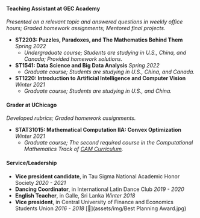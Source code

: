 
#### Teaching Assistant at GEC Academy
*Presented on a relevant topic and answered questions in weekly office hours; Graded homework assignments; Mentored final projects.*
* **ST2203: Puzzles, Paradoxes, and The Mathematics Behind Them** *Spring 2022*
  * *Undergraduate course; Students are studying in U.S., China, and Canada; Provided homework solutions.*
* **ST1541: Data Science and Big Data Analysis** *Spring 2022*
  * *Graduate course; Students are studying in U.S., China, and Canada.*
* **ST1220: Introduction to Artificial Intelligence and Computer Vision** *Winter 2021*
  * *Graduate course; Students are studying in U.S., and China.*

#### Grader at UChicago
*Developed rubrics; Graded homework assignments.*
* **STAT31015: Mathematical Computation IIA: Convex Optimization** *Winter 2021*
  * *Graduate course; The second required course in the Computational Mathematics Track of [CAM Curriculum](https://voices.uchicago.edu/cammasters/course-offerings/#caam31015).*

#### Service/Leadership
* **Vice president candidate**, in Tau Sigma National Academic Honor Society *2020 - 2021*
* **Dancing Coordinator**, in International Latin Dance Club *2019 - 2020*
* **English Teacher**, in Galle, Sri Lanka *Winter 2018*
* **Vice president**, in Central University of Finance and Economics Students Union *2016 - 2018* [📄](assets/img/Best Planning Award.jpg)
